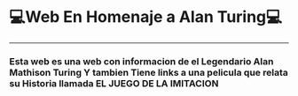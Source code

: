 # 💻Web En Homenaje a Alan Turing💻
-------------------------------------------------------------------------------------------------------------------
### Esta web es una web con informacion de el Legendario Alan Mathison Turing Y tambien Tiene links a una pelicula que relata su Historia llamada EL JUEGO DE LA IMITACION



